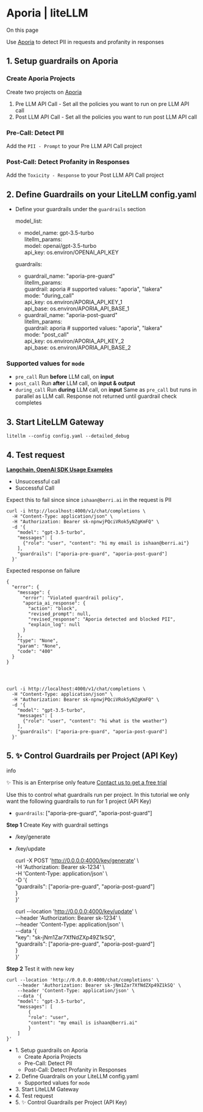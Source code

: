 # Aporia | liteLLM

On this page

Use [Aporia](https://www.aporia.com/) to detect PII in requests and profanity in responses

## 1\. Setup guardrails on Aporia​

### Create Aporia Projects​

Create two projects on [Aporia](https://guardrails.aporia.com/)

  1. Pre LLM API Call - Set all the policies you want to run on pre LLM API call
  2. Post LLM API Call - Set all the policies you want to run post LLM API call

### Pre-Call: Detect PII​

Add the `PII - Prompt` to your Pre LLM API Call project

### Post-Call: Detect Profanity in Responses​

Add the `Toxicity - Response` to your Post LLM API Call project

## 2\. Define Guardrails on your LiteLLM config.yaml​

  * Define your guardrails under the `guardrails` section

    
    
    model_list:  
      - model_name: gpt-3.5-turbo  
        litellm_params:  
          model: openai/gpt-3.5-turbo  
          api_key: os.environ/OPENAI_API_KEY  
      
    guardrails:  
      - guardrail_name: "aporia-pre-guard"  
        litellm_params:  
          guardrail: aporia  # supported values: "aporia", "lakera"  
          mode: "during_call"  
          api_key: os.environ/APORIA_API_KEY_1  
          api_base: os.environ/APORIA_API_BASE_1  
      - guardrail_name: "aporia-post-guard"  
        litellm_params:  
          guardrail: aporia  # supported values: "aporia", "lakera"  
          mode: "post_call"  
          api_key: os.environ/APORIA_API_KEY_2  
          api_base: os.environ/APORIA_API_BASE_2  
    

### Supported values for `mode`​

  * `pre_call` Run **before** LLM call, on **input**
  * `post_call` Run **after** LLM call, on **input & output**
  * `during_call` Run **during** LLM call, on **input** Same as `pre_call` but runs in parallel as LLM call. Response not returned until guardrail check completes

## 3\. Start LiteLLM Gateway​
    
    
    litellm --config config.yaml --detailed_debug  
    

## 4\. Test request​

**[Langchain, OpenAI SDK Usage Examples](/docs/proxy/proxy/user_keys#request-format)**

  * Unsuccessful call
  * Successful Call 

Expect this to fail since since `ishaan@berri.ai` in the request is PII
    
    
    curl -i http://localhost:4000/v1/chat/completions \  
      -H "Content-Type: application/json" \  
      -H "Authorization: Bearer sk-npnwjPQciVRok5yNZgKmFQ" \  
      -d '{  
        "model": "gpt-3.5-turbo",  
        "messages": [  
          {"role": "user", "content": "hi my email is ishaan@berri.ai"}  
        ],  
        "guardrails": ["aporia-pre-guard", "aporia-post-guard"]  
      }'  
    

Expected response on failure
    
    
    {  
      "error": {  
        "message": {  
          "error": "Violated guardrail policy",  
          "aporia_ai_response": {  
            "action": "block",  
            "revised_prompt": null,  
            "revised_response": "Aporia detected and blocked PII",  
            "explain_log": null  
          }  
        },  
        "type": "None",  
        "param": "None",  
        "code": "400"  
      }  
    }  
      
    
    
    
    curl -i http://localhost:4000/v1/chat/completions \  
      -H "Content-Type: application/json" \  
      -H "Authorization: Bearer sk-npnwjPQciVRok5yNZgKmFQ" \  
      -d '{  
        "model": "gpt-3.5-turbo",  
        "messages": [  
          {"role": "user", "content": "hi what is the weather"}  
        ],  
        "guardrails": ["aporia-pre-guard", "aporia-post-guard"]  
      }'  
    

## 5\. ✨ Control Guardrails per Project (API Key)​

info

✨ This is an Enterprise only feature [Contact us to get a free trial](https://calendly.com/d/4mp-gd3-k5k/litellm-1-1-onboarding-chat)

Use this to control what guardrails run per project. In this tutorial we only want the following guardrails to run for 1 project (API Key)

  * `guardrails`: ["aporia-pre-guard", "aporia-post-guard"]

**Step 1** Create Key with guardrail settings

  * /key/generate
  * /key/update

    
    
    curl -X POST 'http://0.0.0.0:4000/key/generate' \  
        -H 'Authorization: Bearer sk-1234' \  
        -H 'Content-Type: application/json' \  
        -D '{  
                "guardrails": ["aporia-pre-guard", "aporia-post-guard"]  
            }  
        }'  
    
    
    
    curl --location 'http://0.0.0.0:4000/key/update' \  
        --header 'Authorization: Bearer sk-1234' \  
        --header 'Content-Type: application/json' \  
        --data '{  
            "key": "sk-jNm1Zar7XfNdZXp49Z1kSQ",  
            "guardrails": ["aporia-pre-guard", "aporia-post-guard"]  
            }  
    }'  
    

**Step 2** Test it with new key
    
    
    curl --location 'http://0.0.0.0:4000/chat/completions' \  
        --header 'Authorization: Bearer sk-jNm1Zar7XfNdZXp49Z1kSQ' \  
        --header 'Content-Type: application/json' \  
        --data '{  
        "model": "gpt-3.5-turbo",  
        "messages": [  
            {  
            "role": "user",  
            "content": "my email is ishaan@berri.ai"  
            }  
        ]  
    }'  
    

  * 1\. Setup guardrails on Aporia
    * Create Aporia Projects
    * Pre-Call: Detect PII
    * Post-Call: Detect Profanity in Responses
  * 2\. Define Guardrails on your LiteLLM config.yaml
    * Supported values for `mode`
  * 3\. Start LiteLLM Gateway
  * 4\. Test request
  * 5\. ✨ Control Guardrails per Project (API Key)